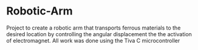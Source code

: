 # Robotic-Arm
Project to create a robotic arm that transports ferrous materials to the desired location by controlling the angular displacement the the activation of electromagnet. All work was done using the Tiva C microcontroller
